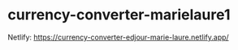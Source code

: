 # currency-converter-marielaure1

Netlify: https://currency-converter-edjour-marie-laure.netlify.app/